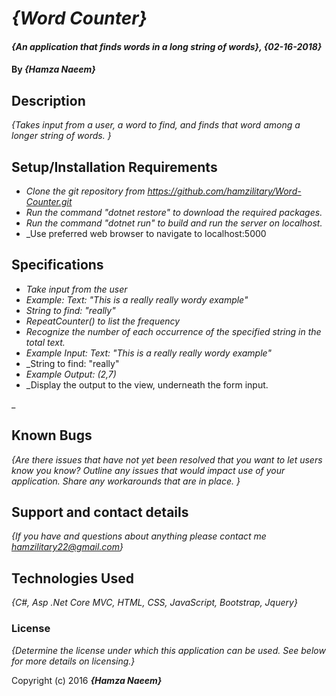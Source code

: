 # _{Word Counter}_

#### _{An application that finds words in a long string of words}, {02-16-2018}_

#### By _**{Hamza Naeem}**_

## Description

_{Takes input from a user, a word to find, and finds that word among a longer string of words. }_

## Setup/Installation Requirements

* _Clone the git repository from https://github.com/hamzilitary/Word-Counter.git_
* _Run the command "dotnet restore" to download the required packages._
* _Run the command "dotnet run" to build and run the server on localhost._
* _Use preferred web browser to navigate to localhost:5000

## Specifications

* _Take input from the user_
* _Example: Text: "This is a really really wordy example"_
* _String to find: "really"_
* _RepeatCounter() to list the frequency_
* _Recognize the number of each occurrence of the specified string in the total text._
* _Example Input: Text: "This is a really really wordy example"_
* _String to find: "really"
* _Example Output: (2,7)_
* _Display the output to the view, underneath the form input.

_

## Known Bugs

_{Are there issues that have not yet been resolved that you want to let users know you know?  Outline any issues that would impact use of your application.  Share any workarounds that are in place. }_

## Support and contact details

_{If you have and questions about anything please contact me hamzilitary22@gmail.com}_

## Technologies Used

_{C#, Asp .Net Core MVC, HTML, CSS, JavaScript, Bootstrap, Jquery}_

### License

*{Determine the license under which this application can be used.  See below for more details on licensing.}*

Copyright (c) 2016 **_{Hamza Naeem}_**
